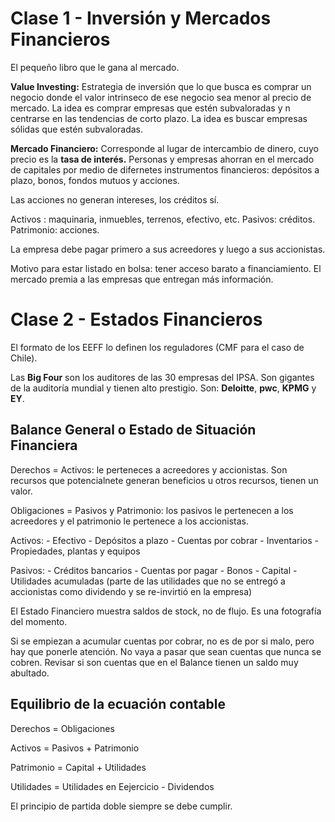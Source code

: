 # Clase 1 - Inversión y Mercados Financieros

El pequeño libro que le gana al mercado.

**Value Investing:** Estrategia de inversión que lo que busca es comprar un negocio donde el valor intrinseco de ese negocio sea menor al precio de mercado. La idea es comprar empresas que estén subvaloradas y n centrarse en las tendencias de corto plazo. La idea es buscar empresas sólidas que estén subvaloradas.

**Mercado Financiero:** Corresponde al lugar de intercambio de dinero, cuyo precio es la **tasa de interés.** Personas y empresas ahorran en el mercado de capitales por medio de difernetes instrumentos financieros: depósitos a plazo, bonos, fondos mutuos y acciones.

Las acciones no generan intereses, los créditos sí.

Activos : maquinaria, inmuebles, terrenos, efectivo, etc.
Pasivos: créditos.
Patrimonio: acciones.

La empresa debe pagar primero a sus acreedores y luego a sus accionistas.

Motivo para estar listado en bolsa: tener acceso barato a financiamiento.
El mercado premia a las empresas que entregan más información.

# Clase 2 - Estados Financieros

El formato de los EEFF lo definen los reguladores (CMF para el caso de Chile).

Las **Big Four** son los auditores de las 30 empresas del IPSA. Son gigantes de la auditoría mundial y tienen alto prestigio. Son: **Deloitte**, **pwc**, **KPMG** y **EY**.

## Balance General o Estado de Situación Financiera

Derechos = Activos: le perteneces a acreedores y accionistas. Son recursos que potencialnete generan beneficios u otros recursos, tienen un valor.

Obligaciones = Pasivos y Patrimonio: los pasivos le pertenecen a los acreedores y el patrimonio le pertenece a los accionistas.

Activos:
    - Efectivo
    - Depósitos a plazo
    - Cuentas por cobrar
    - Inventarios
    - Propiedades, plantas y equipos

Pasivos:
    - Créditos bancarios
    - Cuentas por pagar
    - Bonos
    - Capital
    - Utilidades acumuladas (parte de las utilidades que no se entregó a accionistas como dividendo y se re-invirtió en la empresa)

El Estado Financiero muestra saldos de stock, no de flujo. Es una fotografía del momento.

Si se empiezan a acumular cuentas por cobrar, no es de por si malo, pero hay que ponerle atención. No vaya a pasar que sean cuentas que nunca se cobren. Revisar si son cuentas que en el Balance tienen un saldo muy abultado.

## Equilibrio de la ecuación contable

Derechos = Obligaciones

Activos = Pasivos + Patrimonio

Patrimonio = Capital + Utilidades

Utilidades = Utilidades en Eejercicio - Dividendos

El principio de partida doble siempre se debe cumplir.